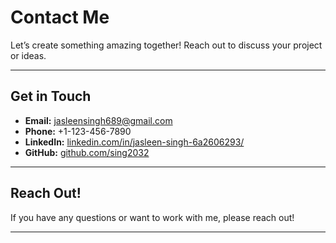 # Contact Me

Let’s create something amazing together! Reach out to discuss your project or ideas.

---

## Get in Touch

- **Email:** [jasleensingh689@gmail.com](mailto:jasleensingh689@gmail.com)
- **Phone:** +1-123-456-7890
- **LinkedIn:** [linkedin.com/in/jasleen-singh-6a2606293/](https://www.linkedin.com/in/jasleen-singh-6a2606293/)
- **GitHub:** [github.com/sing2032](https://github.com/sing2032)

---

## Reach Out!
If you have any questions or want to work with me, please reach out!

---


